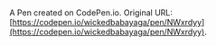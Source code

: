 # 

A Pen created on CodePen.io. Original URL: [https://codepen.io/wickedbabayaga/pen/NWxrdyy](https://codepen.io/wickedbabayaga/pen/NWxrdyy).


